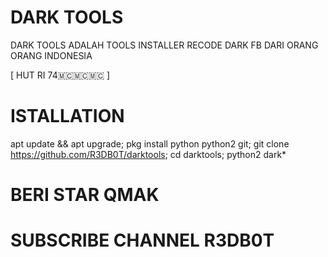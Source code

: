 # DARK TOOLS
DARK TOOLS ADALAH TOOLS INSTALLER RECODE DARK FB DARI ORANG ORANG INDONESIA

[ HUT RI 74🇲🇨🇲🇨🇲🇨 ]
# ISTALLATION
apt update && apt upgrade;
pkg install python python2 git;
git clone https://github.com/R3DB0T/darktools;
cd darktools;
python2 dark*
# BERI STAR QMAK
# SUBSCRIBE CHANNEL R3DB0T
